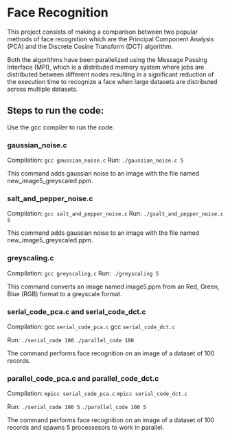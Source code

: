 # Face Recognition

This project consists of making a comparison between two popular methods of face recognition which are the Principal Component Analysis (PCA) and the Discrete Cosine Transform (DCT) algorithm. 

Both the algorithms have been parallelized using the Message Passing Interface (MPI), which is a distributed memory system where jobs are distributed between different nodes resulting in a significant reduction of the execution time to recognize a face when large datasets are distributed across multiple datasets.

## Steps to run the code:

Use the gcc compiler to run the code.

### gaussian_noise.c

Compilation: `gcc gaussian_noise.c`
Run: `./gaussian_noise.c 5`

This command adds gaussian noise to an image with the file named new_image5_greyscaled.ppm.

### salt_and_pepper_noise.c

Compilation: `gcc salt_and_pepper_noise.c`
Run: `./gsalt_and_pepper_noise.c 5`

This command adds gaussian noise to an image with the file named new_image5_greyscaled.ppm.

### greyscaling.c

Compilation: `gcc greyscaling.c`
Run: `./greyscaling 5`

This command converts an image named image5.ppm from an Red, Green, Blue (RGB) format to a greyscale format.

### serial_code_pca.c and serial_code_dct.c

Compilation: 
gcc `serial_code_pca.c`
gcc `serial_code_dct.c`

Run:
`./serial_code 100`
`./parallel_code 100`

The command performs face recognition on an image of a dataset of 100 records.

### parallel_code_pca.c and parallel_code_dct.c

Compilation: 
`mpicc serial_code_pca.c`
`mpicc serial_code_dct.c`

Run:
`./serial_code 100 5`
`./parallel_code 100 5`

The command performs face recognition on an image of a dataset of 100 records and spawns 5 processesors to work in parallel.
